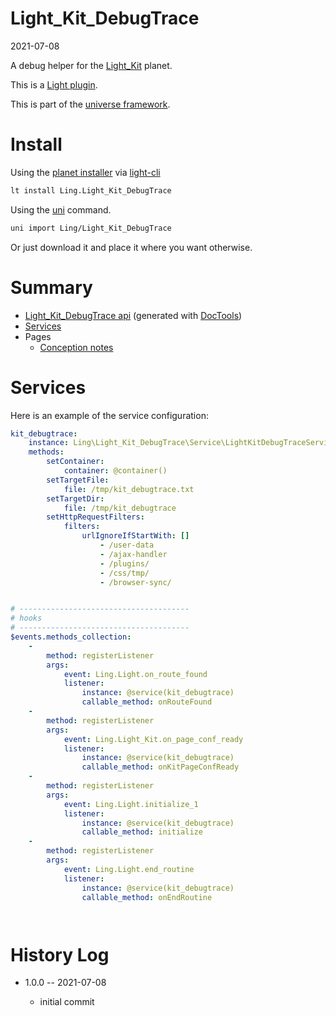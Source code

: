 Light_Kit_DebugTrace
===========
2021-07-08



A debug helper for the [Light_Kit](https://github.com/lingtalfi/Light_Kit) planet.


This is a [Light plugin](https://github.com/lingtalfi/Light/blob/master/doc/pages/plugin.md).

This is part of the [universe framework](https://github.com/karayabin/universe-snapshot).


Install
==========

Using the [planet installer](https://github.com/lingtalfi/Light_PlanetInstaller) via [light-cli](https://github.com/lingtalfi/Light_Cli)
```bash
lt install Ling.Light_Kit_DebugTrace
```

Using the [uni](https://github.com/lingtalfi/universe-naive-importer) command.
```bash
uni import Ling/Light_Kit_DebugTrace
```

Or just download it and place it where you want otherwise.






Summary
===========
- [Light_Kit_DebugTrace api](https://github.com/lingtalfi/Light_Kit_DebugTrace/blob/master/doc/api/Ling/Light_Kit_DebugTrace.md) (generated with [DocTools](https://github.com/lingtalfi/DocTools))
- [Services](#services)
- Pages
    - [Conception notes](https://github.com/lingtalfi/Light_Kit_DebugTrace/blob/master/doc/pages/conception-notes.md)






Services
=========


Here is an example of the service configuration:

```yaml
kit_debugtrace:
    instance: Ling\Light_Kit_DebugTrace\Service\LightKitDebugTraceService
    methods:
        setContainer:
            container: @container()
        setTargetFile:
            file: /tmp/kit_debugtrace.txt
        setTargetDir:
            file: /tmp/kit_debugtrace
        setHttpRequestFilters:
            filters:
                urlIgnoreIfStartWith: []
                    - /user-data
                    - /ajax-handler
                    - /plugins/
                    - /css/tmp/
                    - /browser-sync/


# --------------------------------------
# hooks
# --------------------------------------
$events.methods_collection:
    -
        method: registerListener
        args:
            event: Ling.Light.on_route_found
            listener:
                instance: @service(kit_debugtrace)
                callable_method: onRouteFound
    -
        method: registerListener
        args:
            event: Ling.Light_Kit.on_page_conf_ready
            listener:
                instance: @service(kit_debugtrace)
                callable_method: onKitPageConfReady
    -
        method: registerListener
        args:
            event: Ling.Light.initialize_1
            listener:
                instance: @service(kit_debugtrace)
                callable_method: initialize
    -
        method: registerListener
        args:
            event: Ling.Light.end_routine
            listener:
                instance: @service(kit_debugtrace)
                callable_method: onEndRoutine




```



History Log
=============

- 1.0.0 -- 2021-07-08

    - initial commit